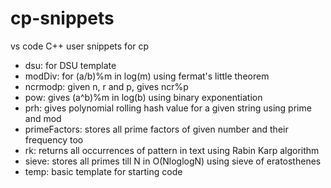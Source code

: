 # cp-snippets
vs code C++ user snippets for cp

- dsu: for DSU template
- modDiv: for (a/b)%m in log(m) using fermat's little theorem
- ncrmodp: given n, r and p, gives ncr%p
- pow: gives (a^b)%m in log(b) using binary exponentiation
- prh: gives polynomial rolling hash value for a given string using prime and mod
- primeFactors: stores all prime factors of given number and their frequency too
- rk: returns all occurrences of pattern in text using Rabin Karp algorithm
- sieve: stores all primes till N in O(NloglogN) using sieve of eratosthenes
- temp: basic template for starting code
